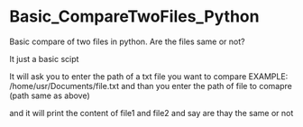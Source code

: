 # Basic_CompareTwoFiles_Python
Basic compare of two files in python. Are the files same or not?

It just a basic scipt

It will ask you to enter the path of a txt file you want to compare
EXAMPLE: /home/usr/Documents/file.txt
and than you enter the path of file to comapre (path same as above)

and it will print the content of file1 and file2 and say are thay the same or not

